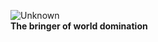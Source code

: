 
![Unknown](https://github.com/test-jppolitikenshus/internal-developer-platform/assets/35189/182b7093-d431-48c4-996a-6cf86aa9aa47)  
**The bringer of world domination**
